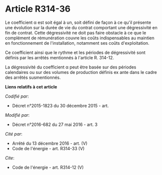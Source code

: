 # Article R314-36

Le coefficient α est soit égal à un, soit défini de façon à ce qu'il présente une évolution sur la durée de vie du contrat
comportant une dégressivité en fin de contrat. Cette dégressivité ne doit pas faire obstacle à ce que le complément de
rémunération couvre les coûts indispensables au maintien en fonctionnement de l'installation, notamment ses coûts
d'exploitation. 

Ce coefficient ainsi que le rythme et les périodes de dégressivité sont définis par les arrêtés mentionnés à l'article R.
314-12. 

La dégressivité du coefficient α peut être basée sur des périodes calendaires ou sur des volumes de production définis ex
ante dans le cadre des arrêtés susmentionnés.

**Liens relatifs à cet article**

_Codifié par_:

  - Décret n°2015-1823 du 30 décembre 2015 - art.

_Modifié par_:

  - Décret n°2016-682 du 27 mai 2016 - art. 3

_Cité par_:

  - Arrêté du 13 décembre 2016 - art. (V)
  - Code de l'énergie - art. R314-33 (V)

_Cite_:

  - Code de l'énergie - art. R314-12 (V)
